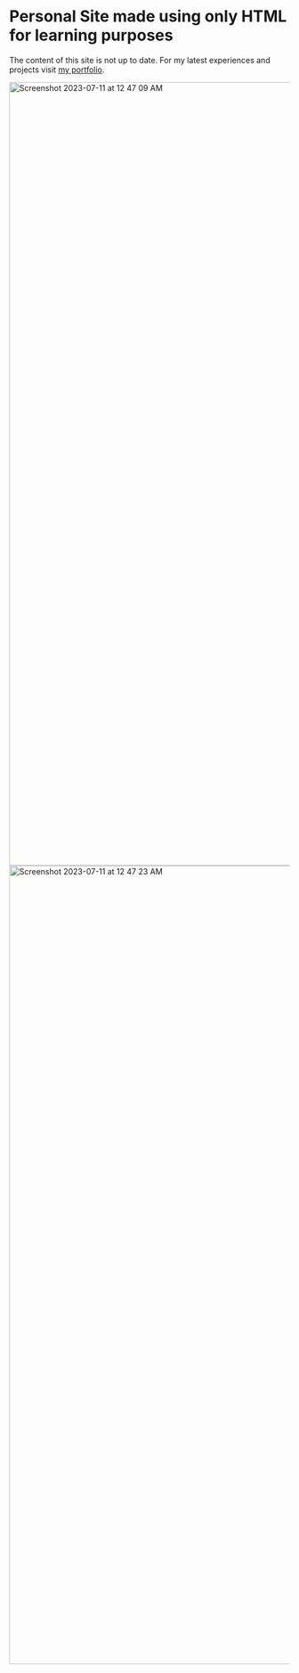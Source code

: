 # Personal Site made using only HTML for learning purposes

The content of this site is not up to date. For my latest experiences and projects visit [my portfolio](https://aimen-moten.netlify.app/).


<img width="1405" alt="Screenshot 2023-07-11 at 12 47 09 AM" src="https://github.com/aimen-moten/personal-site-html/assets/115741361/2a084ba1-347f-46a8-bb0a-1d5ca20de21e">
<img width="1432" alt="Screenshot 2023-07-11 at 12 47 23 AM" src="https://github.com/aimen-moten/personal-site-html/assets/115741361/5cd5f4c8-5f0c-44e5-b08d-fb3df158fe62">
